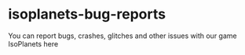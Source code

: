 # isoplanets-bug-reports
You can report bugs, crashes, glitches and other issues with our game IsoPlanets here
